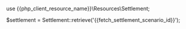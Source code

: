 use {{php_client_resource_name}}\Resources\Settlement;

$settlement = Settlement::retrieve('{{fetch_settlement_scenario_id}}');
